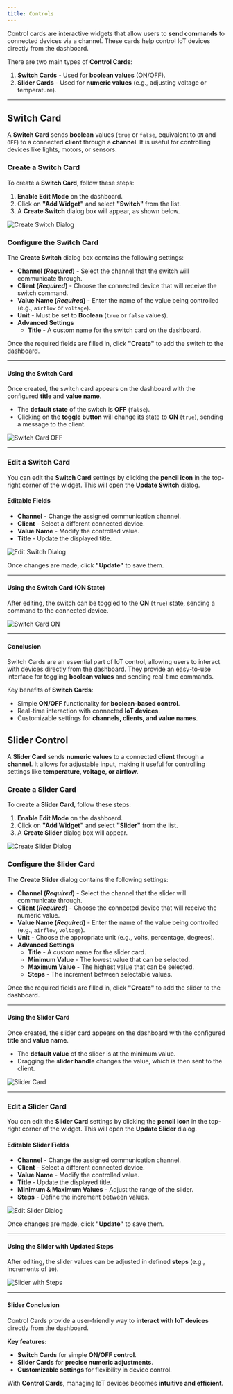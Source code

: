 ```yaml
---
title: Controls
---
```


Control cards are interactive widgets that allow users to **send commands** to connected devices via a channel. These cards help control IoT devices directly from the dashboard.

There are two main types of **Control Cards**:

1. **Switch Cards** - Used for **boolean values** (ON/OFF).
2. **Slider Cards** - Used for **numeric values** (e.g., adjusting voltage or temperature).

---

## **Switch Card**

A **Switch Card** sends **boolean** values (`true` or `false`, equivalent to `ON` and `OFF`) to a connected **client** through a **channel**. It is useful for controlling devices like lights, motors, or sensors.

### Create a Switch Card

To create a **Switch Card**, follow these steps:

1. **Enable Edit Mode** on the dashboard.
2. Click on **"Add Widget"** and select **"Switch"** from the list.
3. A **Create Switch** dialog box will appear, as shown below.

![Create Switch Dialog](../docs/img/dashboards/create-switch.png)

### Configure the Switch Card

The **Create Switch** dialog box contains the following settings:

- **Channel (*Required*)** - Select the channel that the switch will communicate through.
- **Client (*Required*)** - Choose the connected device that will receive the switch command.
- **Value Name (*Required*)** - Enter the name of the value being controlled (e.g., `airflow` or `voltage`).
- **Unit** - Must be set to **Boolean** (`true` or `false` values).
- **Advanced Settings**
  - **Title** - A custom name for the switch card on the dashboard.

Once the required fields are filled in, click **"Create"** to add the switch to the dashboard.

---

#### **Using the Switch Card**

Once created, the switch card appears on the dashboard with the configured **title** and **value name**.

- The **default state** of the switch is **OFF** (`false`).
- Clicking on the **toggle button** will change its state to **ON** (`true`), sending a message to the client.

![Switch Card OFF](../docs/img/dashboards/switch-off.png)

---

### Edit a Switch Card

You can edit the **Switch Card** settings by clicking the **pencil icon** in the top-right corner of the widget. This will open the **Update Switch** dialog.

#### **Editable Fields**

- **Channel** - Change the assigned communication channel.
- **Client** - Select a different connected device.
- **Value Name** - Modify the controlled value.
- **Title** - Update the displayed title.

![Edit Switch Dialog](../docs/img/dashboards/edit-switch.png)

Once changes are made, click **"Update"** to save them.

---

#### **Using the Switch Card (ON State)**

After editing, the switch can be toggled to the **ON** (`true`) state, sending a command to the connected device.

![Switch Card ON](../docs/img/dashboards/switch-on.png)

---

#### **Conclusion**

Switch Cards are an essential part of IoT control, allowing users to interact with devices directly from the dashboard. They provide an easy-to-use interface for toggling **boolean values** and sending real-time commands.

Key benefits of **Switch Cards**:

- Simple **ON/OFF** functionality for **boolean-based control**.
- Real-time interaction with connected **IoT devices**.
- Customizable settings for **channels, clients, and value names**.

## **Slider Control**

A **Slider Card** sends **numeric values** to a connected **client** through a **channel**. It allows for adjustable input, making it useful for controlling settings like **temperature, voltage, or airflow**.

### Create a Slider Card

To create a **Slider Card**, follow these steps:

1. **Enable Edit Mode** on the dashboard.
2. Click on **"Add Widget"** and select **"Slider"** from the list.
3. A **Create Slider** dialog box will appear.

![Create Slider Dialog](../docs/img/dashboards/create-slider.png)

### Configure the Slider Card

The **Create Slider** dialog contains the following settings:

- **Channel (*Required*)** - Select the channel that the slider will communicate through.
- **Client (*Required*)** - Choose the connected device that will receive the numeric value.
- **Value Name (*Required*)** - Enter the name of the value being controlled (e.g., `airflow`, `voltage`).
- **Unit** - Choose the appropriate unit (e.g., volts, percentage, degrees).
- **Advanced Settings**
  - **Title** - A custom name for the slider card.
  - **Minimum Value** - The lowest value that can be selected.
  - **Maximum Value** - The highest value that can be selected.
  - **Steps** - The increment between selectable values.

Once the required fields are filled in, click **"Create"** to add the slider to the dashboard.

---

#### **Using the Slider Card**

Once created, the slider card appears on the dashboard with the configured **title** and **value name**.

- The **default value** of the slider is at the minimum value.
- Dragging the **slider handle** changes the value, which is then sent to the client.

![Slider Card](../docs/img/dashboards/slider-created.png)

---

### Edit a Slider Card

You can edit the **Slider Card** settings by clicking the **pencil icon** in the top-right corner of the widget. This will open the **Update Slider** dialog.

#### **Editable Slider Fields**

- **Channel** - Change the assigned communication channel.
- **Client** - Select a different connected device.
- **Value Name** - Modify the controlled value.
- **Title** - Update the displayed title.
- **Minimum & Maximum Values** - Adjust the range of the slider.
- **Steps** - Define the increment between values.

![Edit Slider Dialog](../docs/img/dashboards/edit-slider.png)

Once changes are made, click **"Update"** to save them.

---

#### **Using the Slider with Updated Steps**

After editing, the slider values can be adjusted in defined **steps** (e.g., increments of `10`).

![Slider with Steps](../docs/img/dashboards/slider-updated.png)

---

#### **Slider Conclusion**

Control Cards provide a user-friendly way to **interact with IoT devices** directly from the dashboard.

**Key features:**

- **Switch Cards** for simple **ON/OFF control**.
- **Slider Cards** for **precise numeric adjustments**.
- **Customizable settings** for flexibility in device control.

With **Control Cards**, managing IoT devices becomes **intuitive and efficient**.
